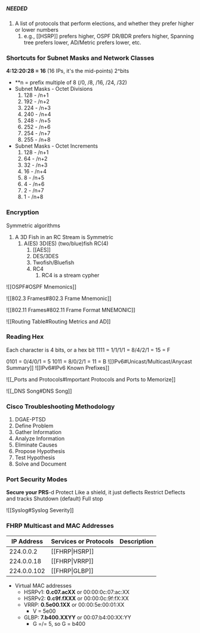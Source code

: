 ##### NEEDED
1. A list of protocols that perform elections, and whether they prefer higher or lower numbers
	1. e.g., [[HSRP]] prefers higher, OSPF DR/BDR prefers higher, Spanning tree prefers lower, AD/Metric prefers lower, etc.

### Shortcuts for Subnet Masks and Network Classes

**4:12:20:28 = 16** (16 IPs, it's the mid-points)
2^bits

- **n = prefix multiple of 8 (/0, /8, /16, /24, /32)
- Subnet Masks - Octet Divisions
	1. 128 - /n+1
	2. 192 - /n+2
	3. 224 - /n+3
	4. 240 - /n+4
	5. 248 - /n+5
	6. 252 - /n+6
	7. 254 - /n+7
	8. 255 - /n+8
- Subnet Masks - Octet Increments
	1. 128 - /n+1
	2. 64 - /n+2
	3. 32 - /n+3
	4. 16 - /n+4
	5. 8 - /n+5
	6. 4 - /n+6
	7. 2 - /n+7
	8. 1 - /n+8

### Encryption
Symmetric algorithms
1. A 3D Fish in an RC Stream is Symmetric
	1.  A(ES) 3D(ES) (two/blue)fish RC(4)
		1.  [[AES]]
		2.  DES/3DES
		3.  Twofish/Bluefish
		4.  RC4
			1.  RC4 is a stream cypher


![[OSPF#OSPF Mnemonics]]




![[802.3 Frames#802.3 Frame Mnemonic]]

![[802.11 Frames#802.11 Frame Format MNEMONIC]]

![[Routing Table#Routing Metrics and AD]]



### Reading Hex

Each character is 4 bits, or a hex bit
1111 = 1/1/1/1 = 8/4/2/1 = 15 = F

0101 = 0/4/0/1 = 5
1011 = 8/0/2/1 = 11 = B
![[IPv6#Unicast/Multicast/Anycast Summary]]
![[IPv6#IPv6 Known Prefixes]]



![[_Ports and Protocols#Important Protocols and Ports to Memorize]]

![[_DNS Song#DNS Song]]

### Cisco Troubleshooting Methodology
1. DGAE-PTSD 
2. Define Problem
3. Gather Information
4. Analyze Information
5. Eliminate Causes
6. Propose Hypothesis
7. Test Hypothesis
8. Solve and Document


### Port Security Modes
**Secure your PRS**-d
Protect
	Like a shield, it just deflects
Restrict
	Deflects and tracks
Shutdown (default)
	Full stop

![[Syslog#Syslog Severity]]

### FHRP Multicast and MAC Addresses

| IP Address  | Services or Protocols | Description |
| ----------- | --------------------- | ----------- |
| 224.0.0.2   | [[FHRP\|HSRP]]        |             |
| 224.0.0.18  | [[FHRP\|VRRP]]        |             |
| 224.0.0.102 | [[FHRP\|GLBP]]        |             |

- Virtual MAC addresses
	- HSRPv1: **0.c07.acXX** or 00:00:0c:07:ac:XX
	- HSRPv2: **0.c9f.fXXX** or 00:00:0c:9f:fX:XX 
	- VRRP: **0.5e00.1XX** or 00:00:5e:00:01:XX
		- V = 5e00
	- GLBP: **7.b400.XXYY** or 00:07:b4:00:XX:YY 
		- G =/= 5, so G = b400